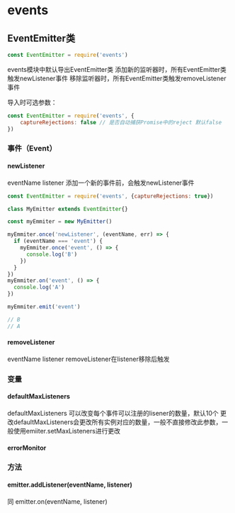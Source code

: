 # events

## EventEmitter类

```javascript
const EventEmitter = require('events')
```

events模块中默认导出EventEmitter类
添加新的监听器时，所有EventEmitter类触发newListener事件
移除监听器时，所有EventEmitter类触发removeListener事件

导入时可选参数：

```javascript
const EventEmitter = require('events', {
	captureRejections: false // 是否自动捕获Promise中的reject 默认false
})
```

### 事件（Event）

#### newListener

eventName
listener
添加一个新的事件前，会触发newListener事件

```javascript
const EventEmitter = require('events', {captureRejections: true})

class MyEmitter extends EventEmitter{}

const myEmmiter = new MyEmitter()

myEmmiter.once('newListener', (eventName, err) => {
  if (eventName === 'event') {
    myEmmiter.once('event', () => {
      console.log('B')
    })
  }
})
myEmmiter.on('event', () => {
  console.log('A')
})

myEmmiter.emit('event')

// B
// A
```

#### removeListener

eventName
listener
removeListener在listener移除后触发

### 变量

#### defaultMaxListeners

defaultMaxListeners 可以改变每个事件可以注册的lisener的数量，默认10个
更改defaultMaxListeners会更改所有实例对应的数量，一般不直接修改此参数，一般使用emiiter.setMaxListeners进行更改

#### errorMonitor

### 方法

#### emitter.addListener(eventName, listener)

同 emitter.on(eventName, listener)